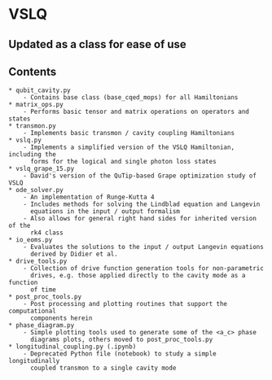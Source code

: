 # VSLQ
## Updated as a class for ease of use
## Contents
    * qubit_cavity.py
        - Contains base class (base_cqed_mops) for all Hamiltonians
    * matrix_ops.py
        - Performs basic tensor and matrix operations on operators and states
    * transmon.py
        - Implements basic transmon / cavity coupling Hamiltonians
    * vslq.py
        - Implements a simplified version of the VSLQ Hamiltonian, including the
          forms for the logical and single photon loss states
    * vslq_grape_15.py
        - David's version of the QuTip-based Grape optimization study of VSLQ
    * ode_solver.py
        - An implementation of Runge-Kutta 4
        - Includes methods for solving the Lindblad equation and Langevin
          equations in the input / output formalism
        - Also allows for general right hand sides for inherited version of the
          rk4 class
    * io_eoms.py
        - Evaluates the solutions to the input / output Langevin equations
          derived by Didier et al.
    * drive_tools.py
        - Collection of drive function generation tools for non-parametric
          drives, e.g. those applied directly to the cavity mode as a function
          of time
    * post_proc_tools.py
        - Post processing and plotting routines that support the computational
          components herein
    * phase_diagram.py
        - Simple plotting tools used to generate some of the <a_c> phase
          diagrams plots, others moved to post_proc_tools.py
    * longitudinal_coupling.py (.ipynb)
        - Deprecated Python file (notebook) to study a simple longitudinally
          coupled transmon to a single cavity mode
